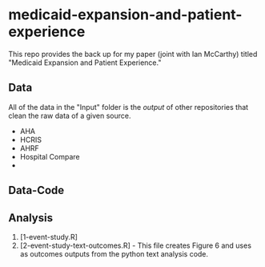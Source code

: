 # medicaid-expansion-and-patient-experience
This repo provides the back up for my paper (joint with Ian McCarthy) titled "Medicaid Expansion and Patient Experience."

## Data
All of the data in the "Input" folder is the *output* of other repositories that clean the raw data of a given source. 
- AHA
- HCRIS
- AHRF
- Hospital Compare
- 

## Data-Code

## Analysis 
1. [1-event-study.R]
2. [2-event-study-text-outcomes.R] - This file creates Figure 6 and uses as outcomes outputs from the python text analysis code. 
